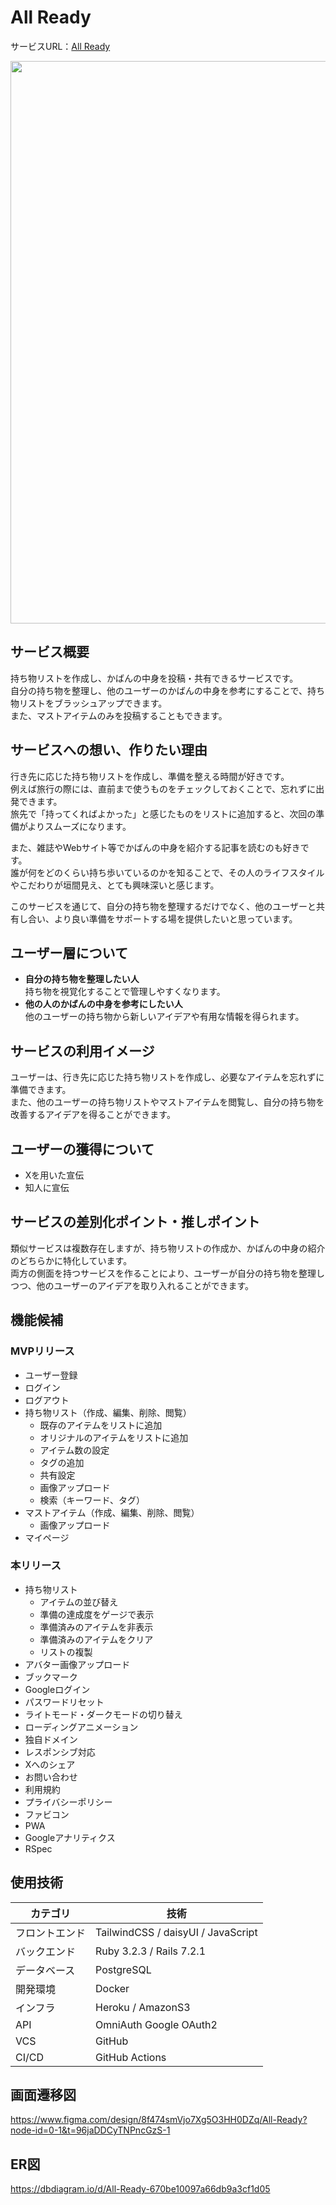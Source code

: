 # All Ready

サービスURL：[All Ready](https://allready.jp)

<img src="https://www.allready.jp/assets/ogp-b4d87c539fa6e51863d052081489dc7407781bee9999e42efe21ecb3068db31a.png" width="900px" />

## サービス概要

持ち物リストを作成し、かばんの中身を投稿・共有できるサービスです。<br>
自分の持ち物を整理し、他のユーザーのかばんの中身を参考にすることで、持ち物リストをブラッシュアップできます。<br>
また、マストアイテムのみを投稿することもできます。

## サービスへの想い、作りたい理由

行き先に応じた持ち物リストを作成し、準備を整える時間が好きです。<br>
例えば旅行の際には、直前まで使うものをチェックしておくことで、忘れずに出発できます。<br>
旅先で「持ってくればよかった」と感じたものをリストに追加すると、次回の準備がよりスムーズになります。

また、雑誌やWebサイト等でかばんの中身を紹介する記事を読むのも好きです。<br>
誰が何をどのくらい持ち歩いているのかを知ることで、その人のライフスタイルやこだわりが垣間見え、とても興味深いと感じます。<br>

このサービスを通じて、自分の持ち物を整理するだけでなく、他のユーザーと共有し合い、より良い準備をサポートする場を提供したいと思っています。

## ユーザー層について

- **自分の持ち物を整理したい人**<br>
持ち物を視覚化することで管理しやすくなります。
- **他の人のかばんの中身を参考にしたい人**<br>
他のユーザーの持ち物から新しいアイデアや有用な情報を得られます。

## サービスの利用イメージ

ユーザーは、行き先に応じた持ち物リストを作成し、必要なアイテムを忘れずに準備できます。<br>
また、他のユーザーの持ち物リストやマストアイテムを閲覧し、自分の持ち物を改善するアイデアを得ることができます。

## ユーザーの獲得について

- Xを用いた宣伝
- 知人に宣伝

## サービスの差別化ポイント・推しポイント

類似サービスは複数存在しますが、持ち物リストの作成か、かばんの中身の紹介のどちらかに特化しています。<br>
両方の側面を持つサービスを作ることにより、ユーザーが自分の持ち物を整理しつつ、他のユーザーのアイデアを取り入れることができます。

## 機能候補

### MVPリリース

- ユーザー登録
- ログイン
- ログアウト
- 持ち物リスト（作成、編集、削除、閲覧）
    - 既存のアイテムをリストに追加
    - オリジナルのアイテムをリストに追加
    - アイテム数の設定
    - タグの追加
    - 共有設定
    - 画像アップロード
    - 検索（キーワード、タグ）
- マストアイテム（作成、編集、削除、閲覧）
    - 画像アップロード
- マイページ

### 本リリース

- 持ち物リスト
    - アイテムの並び替え
    - 準備の達成度をゲージで表示
    - 準備済みのアイテムを非表示
    - 準備済みのアイテムをクリア
    - リストの複製
- アバター画像アップロード
- ブックマーク
- Googleログイン
- パスワードリセット
- ライトモード・ダークモードの切り替え
- ローディングアニメーション
- 独自ドメイン
- レスポンシブ対応
- Xへのシェア
- お問い合わせ
- 利用規約
- プライバシーポリシー
- ファビコン
- PWA
- Googleアナリティクス
- RSpec

## 使用技術

| カテゴリ | 技術 |
| --- | --- |
| フロントエンド | TailwindCSS / daisyUI / JavaScript
| バックエンド | Ruby 3.2.3 / Rails 7.2.1 |
| データベース | PostgreSQL |
| 開発環境 | Docker |
| インフラ | Heroku / AmazonS3 |
| API | OmniAuth Google OAuth2 |
| VCS | GitHub |
| CI/CD | GitHub Actions |

## 画面遷移図
https://www.figma.com/design/8f474smVjo7Xg5O3HH0DZq/All-Ready?node-id=0-1&t=96jaDDCyTNPncGzS-1

## ER図
https://dbdiagram.io/d/All-Ready-670be10097a66db9a3cf1d05
